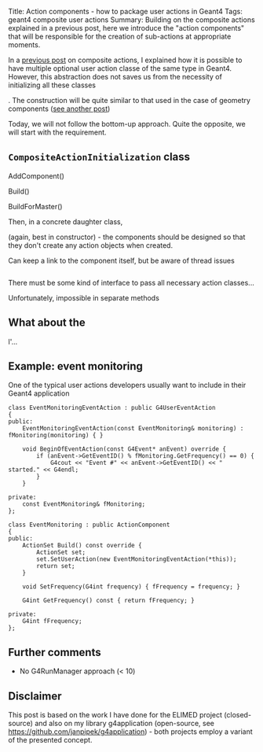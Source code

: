 Title: Action components - how to package user actions in Geant4
Tags: geant4
    composite
    user actions
Summary: Building on the composite actions explained in a previous post, 
    here we introduce the "action components" that will be responsible
    for the creation of sub-actions at appropriate moments.

In a [previous post](/2016/02/05/composite_actions/) on composite actions,
I explained how it is possible to have multiple optional user action classe
of the same type in Geant4. However, this abstraction does not saves us
from the necessity of initializing all these classes

  . The construction will be quite similar to that used
in the case of geometry components ([see another post](/2016/01/29/composite_geometry/))

Today, we will not follow the bottom-up approach. Quite the opposite,
we will start with the requirement. 

## `CompositeActionInitialization` class


AddComponent()

Build()

BuildForMaster()



Then, in a concrete daughter class, 

(again, best in constructor) - the components should be designed so that they don't
create any action objects when created. 

Can keep a link to the component itself, but be aware of thread issues


```

```


There must be some kind of interface to pass all necessary action classes...

Unfortunately, impossible in separate methods

## What about the 

l'... 



## Example: event monitoring

One of the typical user actions developers usually want to include in their
Geant4 application


```
class EventMonitoringEventAction : public G4UserEventAction
{
public:
    EventMonitoringEventAction(const EventMonitoring& monitoring) : fMonitoring(monitoring) { }

    void BeginOfEventAction(const G4Event* anEvent) override {
        if (anEvent->GetEventID() % fMonitoring.GetFrequency() == 0) {
            G4cout << "Event #" << anEvent->GetEventID() << " started." << G4endl;
        }
    }

private:
    const EventMonitoring& fMonitoring;
};

class EventMonitoring : public ActionComponent
{
public:
    ActionSet Build() const override {
        ActionSet set;
        set.SetUserAction(new EventMonitoringEventAction(*this));
        return set;
    }

    void SetFrequency(G4int frequency) { fFrequency = frequency; }

    G4int GetFrequency() const { return fFrequency; }

private:
    G4int fFrequency;
};

```


## Further comments

* No G4RunManager approach (< 10)

## Disclaimer

This post is based on the work I have done for the ELIMED project
(closed-source) and also on my library g4application (open-source, see <https://github.com/janpipek/g4application>) -
both projects employ a variant of the presented concept.